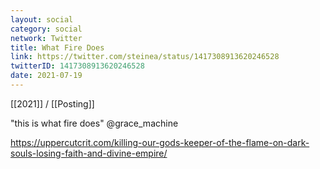 ```yaml
---
layout: social
category: social
network: Twitter
title: What Fire Does
link: https://twitter.com/steinea/status/1417308913620246528
twitterID: 1417308913620246528
date: 2021-07-19
---
```


[[2021]] / [[Posting]]

"this is what fire does" @grace_machine

<https://uppercutcrit.com/killing-our-gods-keeper-of-the-flame-on-dark-souls-losing-faith-and-divine-empire/>
